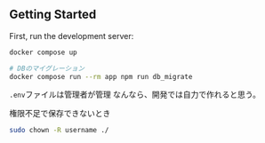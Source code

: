 ## Getting Started

First, run the development server:
```sh
docker compose up

# DBのマイグレーション
docker compose run --rm app npm run db_migrate
```

`.env`ファイルは管理者が管理
なんなら、開発では自力で作れると思う。

権限不足で保存できないとき
```bash
sudo chown -R username ./ 
```
